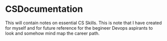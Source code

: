 
# CSDocumentation

This will contain notes on essential CS Skills. This is note that I have created for myself and for future reference for the begineer Devops aspirants to look and somehow mind map the career path.

